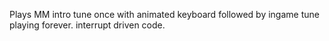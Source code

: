 Plays MM intro tune once with animated keyboard
followed by ingame tune playing forever.
interrupt driven code.

